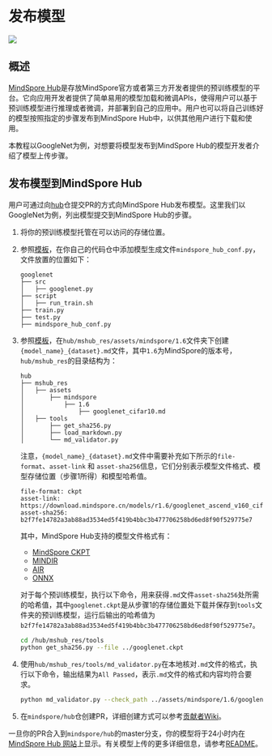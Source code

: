 # 发布模型

<a href="https://gitee.com/mindspore/docs/blob/r2.0/docs/hub/docs/source_zh_cn/publish_model.md" target="_blank"><img src="https://mindspore-website.obs.cn-north-4.myhuaweicloud.com/website-images/r2.0/resource/_static/logo_source.png"></a>

## 概述

[MindSpore Hub](https://www.mindspore.cn/resources/hub/)是存放MindSpore官方或者第三方开发者提供的预训练模型的平台。它向应用开发者提供了简单易用的模型加载和微调APIs，使得用户可以基于预训练模型进行推理或者微调，并部署到自己的应用中。用户也可以将自己训练好的模型按照指定的步骤发布到MindSpore Hub中，以供其他用户进行下载和使用。

本教程以GoogleNet为例，对想要将模型发布到MindSpore Hub的模型开发者介绍了模型上传步骤。

## 发布模型到MindSpore Hub

用户可通过向[hub](https://gitee.com/mindspore/hub)仓提交PR的方式向MindSpore Hub发布模型。这里我们以GoogleNet为例，列出模型提交到MindSpore Hub的步骤。

1. 将你的预训练模型托管在可以访问的存储位置。

2. 参照[模板](https://gitee.com/mindspore/models/blob/master/research/cv/SE_ResNeXt50/mindspore_hub_conf.py)，在你自己的代码仓中添加模型生成文件`mindspore_hub_conf.py`，文件放置的位置如下：

   ```text
   googlenet
   ├── src
   │   ├── googlenet.py
   ├── script
   │   ├── run_train.sh
   ├── train.py
   ├── test.py
   ├── mindspore_hub_conf.py
   ```

3. 参照[模板](https://gitee.com/mindspore/hub/blob/master/mshub_res/assets/mindspore/1.6/googlenet_cifar10.md#)，在`hub/mshub_res/assets/mindspore/1.6`文件夹下创建`{model_name}_{dataset}.md`文件，其中`1.6`为MindSpore的版本号，`hub/mshub_res`的目录结构为：

   ```text
   hub
   ├── mshub_res
   │   ├── assets
   │       ├── mindspore
   │           ├── 1.6
   │               ├── googlenet_cifar10.md
   │   ├── tools
   │       ├── get_sha256.py
   │       ├── load_markdown.py
   │       └── md_validator.py
   ```

   注意，`{model_name}_{dataset}.md`文件中需要补充如下所示的`file-format`、`asset-link` 和 `asset-sha256`信息，它们分别表示模型文件格式、模型存储位置（步骤1所得）和模型哈希值。

   ```text
   file-format: ckpt
   asset-link: https://download.mindspore.cn/models/r1.6/googlenet_ascend_v160_cifar10_official_cv_acc92.53.ckpt
   asset-sha256: b2f7fe14782a3ab88ad3534ed5f419b4bbc3b477706258bd6ed8f90f529775e7
   ```

   其中，MindSpore Hub支持的模型文件格式有：
   - [MindSpore CKPT](https://www.mindspore.cn/tutorials/zh-CN/master/beginner/save_load.html#保存与加载)
   - [MINDIR](https://www.mindspore.cn/tutorials/zh-CN/master/beginner/save_load.html#保存和加载mindir)
   - [AIR](https://www.mindspore.cn/docs/zh-CN/master/api_python/mindspore/mindspore.export.html#mindspore.export)
   - [ONNX](https://www.mindspore.cn/docs/zh-CN/master/api_python/mindspore/mindspore.export.html#mindspore.export)

   对于每个预训练模型，执行以下命令，用来获得`.md`文件`asset-sha256`处所需的哈希值，其中`googlenet.ckpt`是从步骤1的存储位置处下载并保存到`tools`文件夹的预训练模型，运行后输出的哈希值为`b2f7fe14782a3ab88ad3534ed5f419b4bbc3b477706258bd6ed8f90f529775e7`。

   ```bash
   cd /hub/mshub_res/tools
   python get_sha256.py --file ../googlenet.ckpt
   ```

4. 使用`hub/mshub_res/tools/md_validator.py`在本地核对`.md`文件的格式，执行以下命令，输出结果为`All Passed`，表示`.md`文件的格式和内容均符合要求。

   ```bash
   python md_validator.py --check_path ../assets/mindspore/1.6/googlenet_cifar10.md
   ```

5. 在`mindspore/hub`仓创建PR，详细创建方式可以参考[贡献者Wiki](https://gitee.com/mindspore/mindspore/blob/r2.0/CONTRIBUTING.md#)。

一旦你的PR合入到`mindspore/hub`的master分支，你的模型将于24小时内在[MindSpore Hub 网站](https://www.mindspore.cn/resources/hub)上显示。有关模型上传的更多详细信息，请参考[README](https://gitee.com/mindspore/hub/blob/master/mshub_res/README.md#)。
